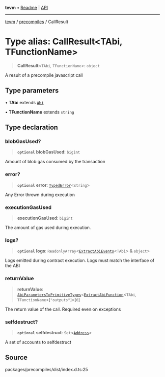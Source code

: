 **tevm** • [Readme](../../README.md) \| [API](../../modules.md)

***

[tevm](../../README.md) / [precompiles](../README.md) / CallResult

# Type alias: CallResult\<TAbi, TFunctionName\>

> **CallResult**\<`TAbi`, `TFunctionName`\>: `object`

A result of a precompile javascript call

## Type parameters

• **TAbi** extends [`Abi`](../../index/type-aliases/Abi.md)

• **TFunctionName** extends `string`

## Type declaration

### blobGasUsed?

> **`optional`** **blobGasUsed**: `bigint`

Amount of blob gas consumed by the transaction

### error?

> **`optional`** **error**: [`TypedError`](TypedError.md)\<`string`\>

Any Error thrown during execution

### executionGasUsed

> **executionGasUsed**: `bigint`

The amount of gas used during execution.

### logs?

> **`optional`** **logs**: `ReadonlyArray`\<[`ExtractAbiEvents`](../../index/type-aliases/ExtractAbiEvents.md)\<`TAbi`\> & `object`\>

Logs emitted during contract execution.
Logs must match the interface of the ABI

### returnValue

> **returnValue**: [`AbiParametersToPrimitiveTypes`](../../index/type-aliases/AbiParametersToPrimitiveTypes.md)\<[`ExtractAbiFunction`](../../index/type-aliases/ExtractAbiFunction.md)\<`TAbi`, `TFunctionName`\>\[`"outputs"`\]\>\[`0`\]

The return value of the call. Required even on exceptions

### selfdestruct?

> **`optional`** **selfdestruct**: `Set`\<[`Address`](../../index/type-aliases/Address.md)\>

A set of accounts to selfdestruct

## Source

packages/precompiles/dist/index.d.ts:25
